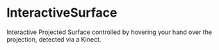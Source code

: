 # InteractiveSurface
Interactive Projected Surface controlled by hovering your hand over the projection, detected via a Kinect.
